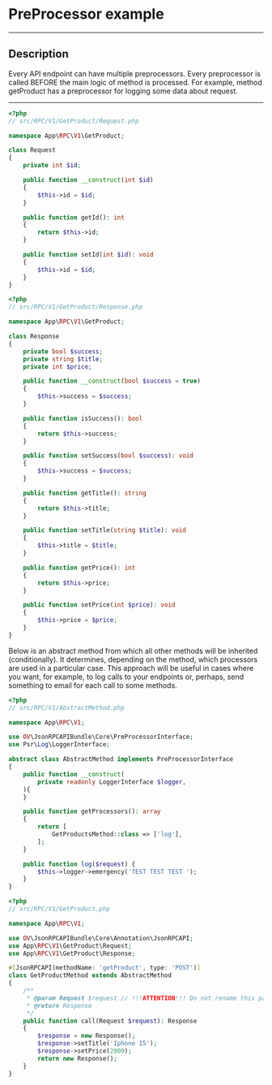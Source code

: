 # PreProcessor example

---

## Description

Every API endpoint can have multiple preprocessors.
Every preprocessor is called BEFORE the main logic of method is processed.
For example, method getProduct has a preprocessor for logging some data about request.

---

```php
<?php
// src/RPC/V1/GetProduct/Request.php

namespace App\RPC\V1\GetProduct;

class Request
{
    private int $id;

    public function __construct(int $id)
    {
        $this->id = $id;
    }

    public function getId(): int
    {
        return $this->id;
    }

    public function setId(int $id): void
    {
        $this->id = $id;
    }
}
```
```php
<?php
// src/RPC/V1/GetProduct/Response.php

namespace App\RPC\V1\GetProduct;

class Response
{
    private bool $success;
    private string $title;
    private int $price;

    public function __construct(bool $success = true)
    {
        $this->success = $success;
    }

    public function isSuccess(): bool
    {
        return $this->success;
    }

    public function setSuccess(bool $success): void
    {
        $this->success = $success;
    }

    public function getTitle(): string
    {
        return $this->title;
    }

    public function setTitle(string $title): void
    {
        $this->title = $title;
    }

    public function getPrice(): int
    {
        return $this->price;
    }

    public function setPrice(int $price): void
    {
        $this->price = $price;
    }
}
```

Below is an abstract method from which all other
methods will be inherited (conditionally). It determines, depending on the method, which processors are used in a particular
case.
This approach will be useful in cases where you want, for example, to log calls to your endpoints
or, perhaps, send something to email for each call to some methods.

```php
<?php
// src/RPC/V1/AbstractMethod.php

namespace App\RPC\V1;

use OV\JsonRPCAPIBundle\Core\PreProcessorInterface;
use Psr\Log\LoggerInterface;

abstract class AbstractMethod implements PreProcessorInterface
{
    public function __construct(
        private readonly LoggerInterface $logger,
    ){
    }

    public function getProcessors(): array
    {
        return [
            GetProductsMethod::class => ['log'],
        ];
    }

    public function log($request) {
        $this->logger->emergency('TEST TEST TEST ');
    }
}
```
```php
<?php
// src/RPC/V1/GetProduct.php

namespace App\RPC\V1;

use OV\JsonRPCAPIBundle\Core\Annotation\JsonRPCAPI;
use App\RPC\V1\GetProduct\Request;
use App\RPC\V1\GetProduct\Response;

#[JsonRPCAPI(methodName: 'getProduct', type: 'POST')]
class GetProductMethod extends AbstractMethod
{
    /**
     * @param Request $request // !!!ATTENTION!!! Do not rename this param - just change type, but not the name of variable
     * @return Response
     */
    public function call(Request $request): Response
    {
        $response = new Response();
        $response->setTitle('Iphone 15');
        $response->setPrice(2000);
        return new Response();
    }
}
```